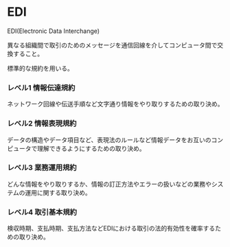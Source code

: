 # EDI

EDI(Electronic Data Interchange)

異なる組織間で取引のためのメッセージを通信回線を介してコンピュータ間で交換すること。

標準的な規約を用いる。

### レベル1 情報伝達規約

ネットワーク回線や伝送手順など文字通り情報をやり取りするための取り決め。

### レベル2 情報表現規約

データの構造やデータ項目など、表現法のルールなど情報データをお互いのコンピュータで理解できるようにするための取り決め。

### レベル3 業務運用規約

どんな情報をやり取りするか、情報の訂正方法やエラーの扱いなどの業務やシステムの運用に関する取り決め。

### レベル4 取引基本規約

検収時期、支払時期、支払方法などEDIにおける取引の法的有効性を確率するための取り決め。


